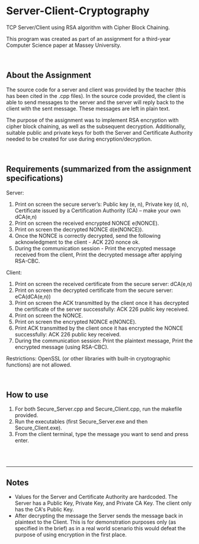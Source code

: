 # Server-Client-Cryptography
TCP Server/Client using RSA algorithm with Cipher Block Chaining.

This program was created as part of an assignment for a third-year Computer Science paper at Massey University. 

<br/>

## About the Assignment

The source code for a server and client was provided by the teacher (this has been cited in the .cpp files). In the source code provided, the client is able to send messages to the server and the server will reply back to the client with the sent message. These messages are left in plain text.

The purpose of the assignment was to implement RSA encryption with cipher block chaining, as well as the subsequent decryption. 
Additionally, suitable public and private keys for both the Server and Certificate Authority needed to be created for use during encryption/decryption.

<br/>

## Requirements (summarized from the assignment specifications)

Server:
1. Print on screen the secure server’s: Public key (e, n), Private key (d, n), Certificate issued by a Certification Authority (CA) – make your own dCA(e,n)
2. Print on screen the received encrypted NONCE e(NONCE).
3. Print on screen the decrypted NONCE d(e(NONCE)).
4. Once the NONCE is correctly decrypted, send the following acknowledgment to the client - ACK 220 nonce ok.
5. During the communication session - Print the encrypted message received from the client, Print the decrypted message after applying RSA-CBC.


Client:
1. Print on screen the received certificate from the secure server: dCA(e,n)
2. Print on screen the decrypted certificate from the secure server: eCA(dCA(e,n))
3. Print on screen the ACK transmitted by the client once it has decrypted the certificate of the server successfully: ACK 226 public key received.
4. Print on screen the NONCE.
5. Print on screen the encrypted NONCE e(NONCE).
6. Print ACK transmitted by the client once it has encrypted the NONCE successfully: ACK 226 public key received.
7. During the communication session: Print the plaintext message, Print the encrypted message (using RSA-CBC).


Restrictions:
OpenSSL (or other libraries with built-in cryptographic functions) are not allowed.

<br/>

## How to use

1. For both Secure_Server.cpp and Secure_Client.cpp, run the makefile provided.
2. Run the executables (first Secure_Server.exe and then Secure_Client.exe).
3. From the client terminal, type the message you want to send and press enter.

<br/>
<br/>

---

## Notes
- Values for the Server and Certificate Authority are hardcoded. The Server has a Public Key, Private Key, and Private CA Key. The client only has the CA's Public Key.
- After decrypting the message the Server sends the message back in plaintext to the Client. This is for demonstration purposes only (as specified in the brief) as in a real world scenario this would defeat the purpose of using encryption in the first place.
